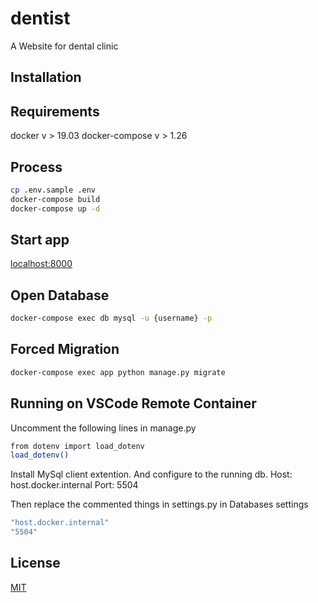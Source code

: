 # dentist
A Website for dental clinic

## Installation

## Requirements
docker v > 19.03
docker-compose v > 1.26

## Process
```bash
cp .env.sample .env
docker-compose build
docker-compose up -d
```

## Start app
[localhost:8000](http://localhost:8000/)

## Open Database
```bash
docker-compose exec db mysql -u {username} -p
```

## Forced Migration
```bash
docker-compose exec app python manage.py migrate 
```

## Running on VSCode Remote Container
Uncomment the following lines in manage.py
```bash
from dotenv import load_dotenv
load_dotenv()
```

Install MySql client extention. And configure to the running db.
Host: host.docker.internal
Port: 5504

Then replace the commented things in settings.py in Databases settings
```bash
"host.docker.internal"
"5504"
```


## License
[MIT](https://choosealicense.com/licenses/mit/)
